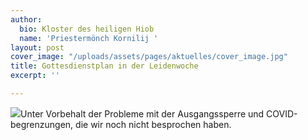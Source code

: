 ```yaml
---
author:
  bio: Kloster des heiligen Hiob
  name: 'Priestermönch Kornilij '
layout: post
cover_image: "/uploads/assets/pages/aktuelles/cover_image.jpg"
title: Gottesdienstplan in der Leidenwoche
excerpt: ''

---
```

![](https://res.cloudinary.com/hiobmon/image/upload/v1619111952/media/2021/Screenshot_2021-04-22_at_19.18.49_gdnuio.png)Unter Vorbehalt der Probleme mit der Ausgangssperre und COVID-begrenzungen, die wir noch nicht besprochen haben.